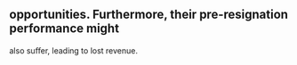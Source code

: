 ## opportunities. Furthermore, their pre-resignation performance might

also suﬀer, leading to lost revenue.